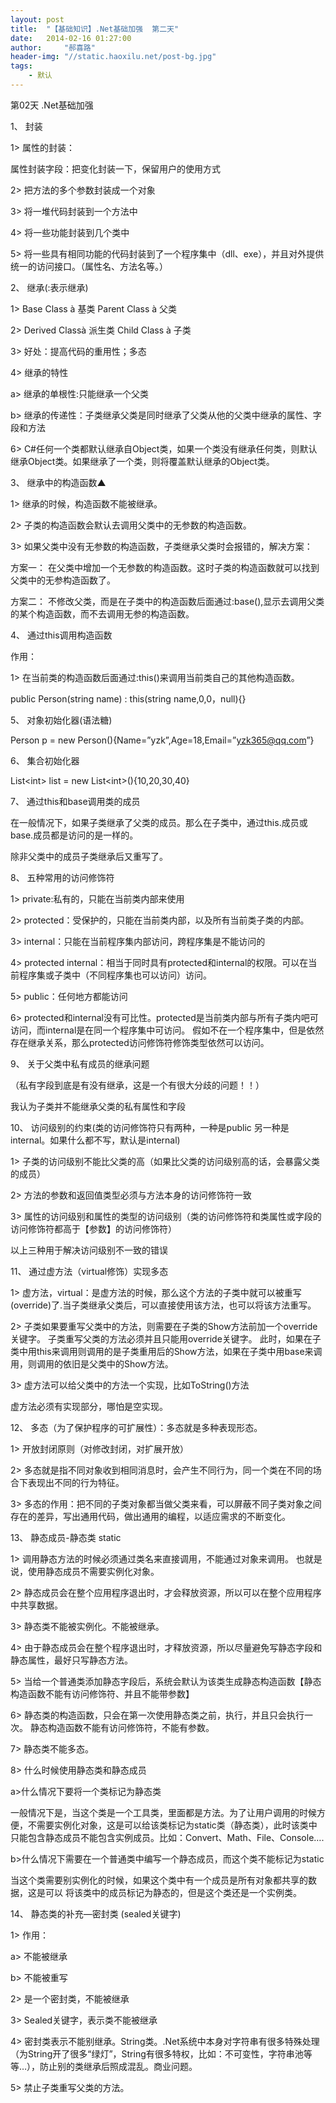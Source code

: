 ```yaml
---
layout: post
title:  "【基础知识】.Net基础加强  第二天"
date:   2014-02-16 01:27:00
author:     "郝喜路"
header-img: "//static.haoxilu.net/post-bg.jpg"
tags:
    - 默认
---
```

第02天 .Net基础加强

1、 封装

1\> 属性的封装：

属性封装字段：把变化封装一下，保留用户的使用方式

2\> 把方法的多个参数封装成一个对象

3\> 将一堆代码封装到一个方法中

4\> 将一些功能封装到几个类中

5\> 将一些具有相同功能的代码封装到了一个程序集中（dll、exe），并且对外提供统一的访问接口。（属性名、方法名等。）

2、 继承(:表示继承)

1\> Base Class à 基类 Parent Class à 父类

2\> Derived Classà 派生类 Child Class à 子类

3\> 好处：提高代码的重用性；多态

4\> 继承的特性

a\> 继承的单根性:只能继承一个父类

b\> 继承的传递性：子类继承父类是同时继承了父类从他的父类中继承的属性、字段和方法

6\> C#任何一个类都默认继承自Object类，如果一个类没有继承任何类，则默认继承Object类。如果继承了一个类，则将覆盖默认继承的Object类。

3、 继承中的构造函数▲

1\> 继承的时候，构造函数不能被继承。

2\> 子类的构造函数会默认去调用父类中的无参数的构造函数。

3\> 如果父类中没有无参数的构造函数，子类继承父类时会报错的，解决方案：

方案一： 在父类中增加一个无参数的构造函数。这时子类的构造函数就可以找到父类中的无参构造函数了。

方案二： 不修改父类，而是在子类中的构造函数后面通过:base(),显示去调用父类的某个构造函数，而不去调用无参的构造函数。

4、 通过this调用构造函数

作用：

1\> 在当前类的构造函数后面通过:this()来调用当前类自己的其他构造函数。

public Person(string name) : this(string name,0,0，null){}

5、 对象初始化器(语法糖)

Person p = new Person(){Name=”yzk”,Age=18,Email=”yzk365@qq.com”}

6、 集合初始化器

List\<int\> list = new List\<int\>(){10,20,30,40}

7、 通过this和base调用类的成员

在一般情况下，如果子类继承了父类的成员。那么在子类中，通过this.成员或base.成员都是访问的是一样的。

除非父类中的成员子类继承后又重写了。

8、 五种常用的访问修饰符

1\> private:私有的，只能在当前类内部来使用

2\> protected：受保护的，只能在当前类内部，以及所有当前类子类的内部。

3\> internal：只能在当前程序集内部访问，跨程序集是不能访问的

4\> protected internal：相当于同时具有protected和internal的权限。可以在当前程序集或子类中（不同程序集也可以访问）访问。

5\> public：任何地方都能访问

6\> protected和internal没有可比性。protected是当前类内部与所有子类内吧可访问，而internal是在同一个程序集中可访问。 假如不在一个程序集中，但是依然存在继承关系，那么protected访问修饰符修饰类型依然可以访问。

9、 关于父类中私有成员的继承问题

（私有字段到底是有没有继承，这是一个有很大分歧的问题！！）

我认为子类并不能继承父类的私有属性和字段

10、 访问级别的约束(类的访问修饰符只有两种，一种是public 另一种是internal。如果什么都不写，默认是internal)

1\> 子类的访问级别不能比父类的高（如果比父类的访问级别高的话，会暴露父类的成员）

2\> 方法的参数和返回值类型必须与方法本身的访问修饰符一致

3\> 属性的访问级别和属性的类型的访问级别（类的访问修饰符和类属性或字段的访问修饰符都高于【参数】的访问修饰符）

以上三种用于解决访问级别不一致的错误

11、 通过虚方法（virtual修饰）实现多态

1\> 虚方法，virtual：是虚方法的时候，那么这个方法的子类中就可以被重写(override)了.当子类继承父类后，可以直接使用该方法，也可以将该方法重写。

2\> 子类如果要重写父类中的方法，则需要在子类的Show方法前加一个override关键字。 子类重写父类的方法必须并且只能用override关键字。 此时，如果在子类中用this来调用则调用的是子类重用后的Show方法，如果在子类中用base来调用，则调用的依旧是父类中的Show方法。

3\> 虚方法可以给父类中的方法一个实现，比如ToString()方法

虚方法必须有实现部分，哪怕是空实现。

12、 多态（为了保护程序的可扩展性）：多态就是多种表现形态。

1\> 开放封闭原则（对修改封闭，对扩展开放）

2\> 多态就是指不同对象收到相同消息时，会产生不同行为，同一个类在不同的场合下表现出不同的行为特征。

3\> 多态的作用：把不同的子类对象都当做父类来看，可以屏蔽不同子类对象之间存在的差异，写出通用代码，做出通用的编程，以适应需求的不断变化。

13、 静态成员-静态类 static

1\> 调用静态方法的时候必须通过类名来直接调用，不能通过对象来调用。 也就是说，使用静态成员不需要实例化对象。

2\> 静态成员会在整个应用程序退出时，才会释放资源，所以可以在整个应用程序中共享数据。

3\> 静态类不能被实例化。不能被继承。

4\> 由于静态成员会在整个程序退出时，才释放资源，所以尽量避免写静态字段和静态属性，最好只写静态方法。

5\> 当给一个普通类添加静态字段后，系统会默认为该类生成静态构造函数【静态构造函数不能有访问修饰符、并且不能带参数】

6\> 静态类的构造函数，只会在第一次使用静态类之前，执行，并且只会执行一次。 静态构造函数不能有访问修饰符，不能有参数。

7\> 静态类不能多态。

8\> 什么时候使用静态类和静态成员

a\>什么情况下要将一个类标记为静态类

一般情况下是，当这个类是一个工具类，里面都是方法。为了让用户调用的时候方便，不需要实例化对象，这是可以给该类标记为static类（静态类），此时该类中只能包含静态成员不能包含实例成员。比如：Convert、Math、File、Console….

b\>什么情况下需要在一个普通类中编写一个静态成员，而这个类不能标记为static

当这个类需要别实例化的时候，如果这个类中有一个成员是所有对象都共享的数据，这是可以 将该类中的成员标记为静态的，但是这个类还是一个实例类。

14、 静态类的补充—密封类 (sealed关键字)

1\> 作用：

a\> 不能被继承

b\> 不能被重写

2\> 是一个密封类，不能被继承

3\> Sealed关键字，表示类不能被继承

4\> 密封类表示不能别继承。String类。.Net系统中本身对字符串有很多特殊处理（为String开了很多“绿灯”，String有很多特权，比如：不可变性，字符串池等等…），防止别的类继承后照成混乱。商业问题。

5\> 禁止子类重写父类的方法。

